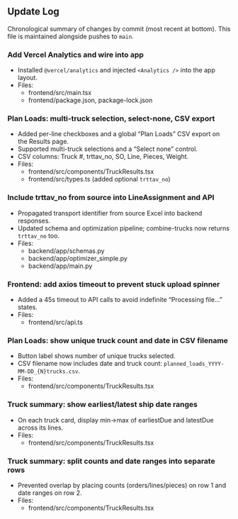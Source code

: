 ## Update Log

Chronological summary of changes by commit (most recent at bottom). This file is maintained alongside pushes to `main`.

### Add Vercel Analytics and wire into app
- Installed `@vercel/analytics` and injected `<Analytics />` into the app layout.
- Files:
  - frontend/src/main.tsx
  - frontend/package.json, package-lock.json

### Plan Loads: multi-truck selection, select-none, CSV export
- Added per-line checkboxes and a global “Plan Loads” CSV export on the Results page.
- Supported multi-truck selections and a “Select none” control.
- CSV columns: Truck #, trttav_no, SO, Line, Pieces, Weight.
- Files:
  - frontend/src/components/TruckResults.tsx
  - frontend/src/types.ts (added optional `trttav_no`)

### Include trttav_no from source into LineAssignment and API
- Propagated transport identifier from source Excel into backend responses.
- Updated schema and optimization pipeline; combine-trucks now returns `trttav_no` too.
- Files:
  - backend/app/schemas.py
  - backend/app/optimizer_simple.py
  - backend/app/main.py

### Frontend: add axios timeout to prevent stuck upload spinner
- Added a 45s timeout to API calls to avoid indefinite “Processing file…” states.
- Files:
  - frontend/src/api.ts

### Plan Loads: show unique truck count and date in CSV filename
- Button label shows number of unique trucks selected.
- CSV filename now includes date and truck count: `planned_loads_YYYY-MM-DD_{N}trucks.csv`.
- Files:
  - frontend/src/components/TruckResults.tsx

### Truck summary: show earliest/latest ship date ranges
- On each truck card, display min→max of earliestDue and latestDue across its lines.
- Files:
  - frontend/src/components/TruckResults.tsx

### Truck summary: split counts and date ranges into separate rows
- Prevented overlap by placing counts (orders/lines/pieces) on row 1 and date ranges on row 2.
- Files:
  - frontend/src/components/TruckResults.tsx



